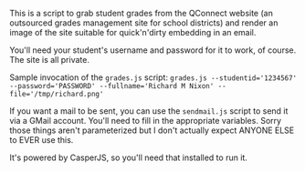 This is a script to grab student grades from the QConnect website (an outsourced grades management site for school districts) and render an image of the site suitable for quick'n'dirty embedding in an email.   

You'll need your student's username and password for it to work, of course.  The site is all private.

Sample invocation of the `grades.js` script:
```grades.js --studentid='1234567' --password='PASSWORD' --fullname='Richard M Nixon' --file='/tmp/richard.png'```

 If you want a mail to be sent, you can use the `sendmail.js` script to send it via a GMail account.  You'll need to fill in the appropriate variables.  Sorry those things aren't parameterized but I don't actually expect ANYONE ELSE to EVER use this.

It's powered by CasperJS, so you'll need that installed to run it.
